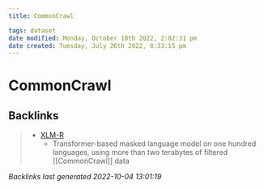 ```yaml
---
title: CommonCrawl

tags: dataset 
date modified: Monday, October 10th 2022, 2:02:31 pm
date created: Tuesday, July 26th 2022, 8:33:15 pm
---
```


# CommonCrawl

## Backlinks
> - [XLM-R](XLM-R.md)
>   - Transformer-based masked language model on one hundred languages, using more than two terabytes of filtered [[CommonCrawl]] data

_Backlinks last generated 2022-10-04 13:01:19_
